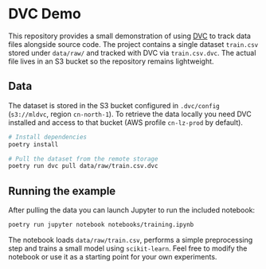 # DVC Demo

This repository provides a small demonstration of using [DVC](https://dvc.org/) to track data files alongside source code. The project contains a single dataset `train.csv` stored under `data/raw/` and tracked with DVC via `train.csv.dvc`. The actual file lives in an S3 bucket so the repository remains lightweight.

## Data

The dataset is stored in the S3 bucket configured in `.dvc/config` (`s3://mldvc`, region `cn-north-1`). To retrieve the data locally you need DVC installed and access to that bucket (AWS profile `cn-lz-prod` by default).

```bash
# Install dependencies
poetry install

# Pull the dataset from the remote storage
poetry run dvc pull data/raw/train.csv.dvc
```

## Running the example

After pulling the data you can launch Jupyter to run the included notebook:

```bash
poetry run jupyter notebook notebooks/training.ipynb
```

The notebook loads `data/raw/train.csv`, performs a simple preprocessing step and trains a small model using `scikit-learn`. Feel free to modify the notebook or use it as a starting point for your own experiments.
